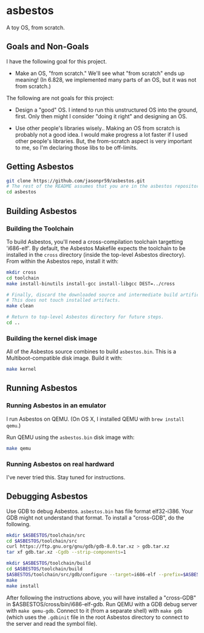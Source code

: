 asbestos
========

A toy OS, from scratch.

Goals and Non-Goals
-------------------

I have the following goal for this project.

  * Make an OS, "from scratch."  We'll see what "from scratch" ends up
    meaning!  (In 6.828, we implemented many parts of an OS, but it
    was not from scratch.)

The following are not goals for this project:

  * Design a "good" OS.  I intend to run this unstructured OS into the
    ground, first.  Only then might I consider "doing it right" and
    designing an OS.

  * Use other people's libraries wisely..  Making an OS from scratch
    is probably not a good idea.  I would make progress a lot faster
    if I used other people's libraries.  But, the from-scratch aspect
    is very important to me, so I'm declaring those libs to be
    off-limits.


Getting Asbestos
----------------
```bash
git clone https://github.com/jasonpr59/asbestos.git
# The rest of the README assumes that you are in the asbestos repository.
cd asbestos
```

Building Asbestos
-----------------

### Building the Toolchain

To build Asbestos, you'll need a cross-compilation toolchain targetting
'i686-elf'.  By default, the Asbestos Makefile expects the toolchain to be
installed in the `cross` directory (inside the top-level Asbestos directory).
From within the Asbestos repo, install it with:
```bash
mkdir cross
cd toolchain
make install-binutils install-gcc install-libgcc DEST=../cross

# Finally, discard the downloaded source and intermediate build artificats.
# This does not touch installed artifacts.
make clean

# Return to top-level Asbestos directory for future steps.
cd ..
```

### Building the kernel disk image

All of the Asbestos source combines to build `asbestos.bin`.  This is a
Multiboot-compatible disk image. Build it with:
```bash
make kernel
```

Running Asbestos
----------------

### Running Asbestos in an emulator

I run Asbestos on QEMU.  (On OS X, I installed QEMU with `brew install qemu`.)

Run QEMU using the `asbestos.bin` disk image with:
```bash
make qemu
```

### Running Asbestos on real hardward

I've never tried this.  Stay tuned for instructions.

Debugging Asbestos
------------------

Use GDB to debug Asbestos.  `asbestos.bin` has file format elf32-i386.  Your GDB might not understand that format.  To install a "cross-GDB", do the following.
```bash
mkdir $ASBESTOS/toolchain/src
cd $ASBESTOS/toolchain/src
curl https://ftp.gnu.org/gnu/gdb/gdb-8.0.tar.xz > gdb.tar.xz
tar xf gdb.tar.xz -Cgdb --strip-components=1

mkdir $ASBESTOS/toolchain/build
cd $ASBESTOS/toolchain/build
$ASBESTOS/toolchain/src/gdb/configure --target=i686-elf --prefix=$ASBESTOS/cross
make
make install
```

After following the instructions above, you will have installed a "cross-GDB" in
$ASBESTOS/cross/bin/i686-elf-gdb.  Run QEMU with a GDB debug server with `make
qemu-gdb`.  Connect to it (from a separate shell) with `make gdb` (which uses
the `.gdbinit` file in the root Asbestos directory to connect to the server and
read the symbol file).